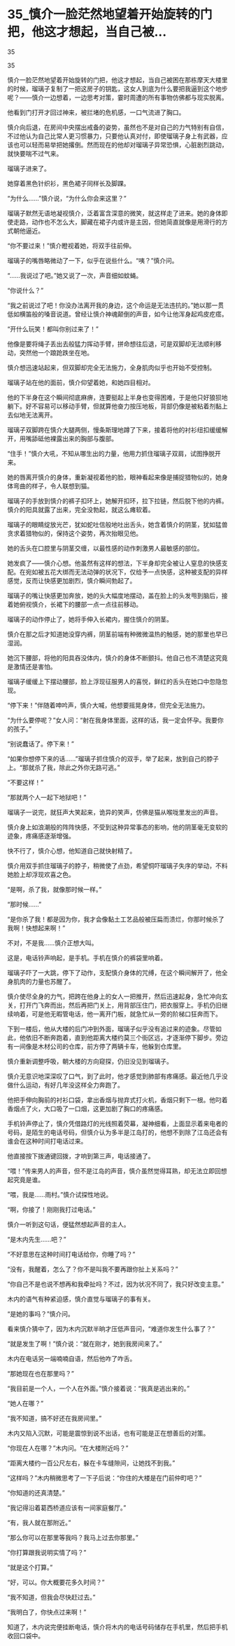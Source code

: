 # 35_慎介一脸茫然地望着开始旋转的门把，他这才想起，当自己被...

35

35

慎介一脸茫然地望着开始旋转的门把，他这才想起，当自己被困在那栋摩天大楼里的时候，瑠璃子复制了一把这房子的钥匙，这女人到底为什么要把我逼到这个地步呢？——慎介一边想着，一边思考对策，霎时周遭的所有事物仿佛都与现实脱离。

他看到门打开才回过神来，被拦堵的危机感，一口气流进了胸口。

慎介向后退，在房间中央摆出戒备的姿势，虽然也不是对自己的力气特别有自信，不过他认为自己比常人更习惯暴力，只要他认真对付，即使瑠璃子身上有武器，应该也可以轻而易举把她撂倒。然而现在的他却对瑠璃子异常恐惧，心脏剧烈跳动，就快要喘不过气来。

瑠璃子进来了。

她穿着黑色针织衫，黑色裙子同样长及脚踝。

“为什么……”慎介说，“为什么你会来这里？”

瑠璃子默然无语地凝视慎介，泛着富含深意的微笑，就这样走了进来。她的身体即使走路，动作也不怎么大，脚藏在裙子内或许是主因，但她简直就像是用滑行的方式朝他逼近。

“你不要过来！”慎介瞪视着她，将双手往前伸。

瑠璃子的嘴唇略微动了一下，似乎在说些什么。“咦？”慎介问。

“……我说过了吧。”她又说了一次，声音细如蚊蝇。

“你说什么？”

“我之前说过了吧！你没办法离开我的身边，这个命运是无法违抗的。”她以那一贯低如横笛般的嗓音说道。曾经让慎介神魂颠倒的声音，如今让他浑身起鸡皮疙瘩。

“开什么玩笑！都叫你别过来了！”

他像是要将绳子丢出去般猛力挥动手臂，拼命想往后退，可是双脚却无法顺利移动，突然他一个踉跄跌坐在地。

慎介想迅速站起来，但双脚却完全无法施力，全身肌肉似乎也开始不受控制。

瑠璃子站在他的面前，慎介仰望着她，和她四目相对。

他的下半身在这个瞬间彻底麻痹，连要挺起上半身也变得困难，于是他只好狼狈地躺下。好不容易可以移动手臂，但就算他奋力按压地板，背部仍像是被粘着剂黏上去似地无法离开。

瑠璃子双脚跨在慎介大腿两侧，慢条斯理地蹲了下来，接着将他的衬衫纽扣缓缓解开，用嘴舔砥他裸露出来的胸部与腹部。

“住手！”慎介大吼，不知从哪生出的力量，他用力抓住瑠璃子双肩，试图挣脱开来。

她的唇离开慎介的身体，重新凝视着他的脸，眼神看起来像是捕捉猎物似的，她身体弯曲的样子，令人联想到猫。

瑠璃子的手放到慎介的裤子扣环上，她解开扣环，拉下拉链，然后脱下他的内裤。慎介的阳具就露了出来，完全没勃起，就这么瘫软着。

瑠璃子的眼睛绽放光芒，犹如蛇吐信般地吐出舌头，她含着慎介的阴茎，犹如猛兽贪求着猎物似的，保持这个姿势，再次抬眼见他。

她的舌头在口腔里与阴茎交缠，以最性感的动作刺激男人最敏感的部位。

她发疯了——慎介心想。他虽然有这样的想法，下半身却完全被让人窒息的快感支配。在宛如被五花大绑而无法动弹的状况下，仅给予一点快感，这种被支配的异样感觉，反而让快感更加剧烈，慎介瞬间勃起了。

瑠璃子的嘴让快感更加奔放，她的头大幅度地摆动，盖在脸上的头发甩到脑后，接着她俯视慎介，长裙下的腰部一点一点往前移动。

瑠璃子的动作停止了，她将手伸入长裙内，握住慎介的阴茎。

慎介在那之后才知道她没穿内裤，阴茎前端有种微微温热的触感，她的那里也早已湿润。

她沉下腰部，将他的阳具吞没体内，慎介的身体不断颤抖。他自己也不清楚这究竟是激情还是害怕。

瑠璃子缓缓上下摆动腰部，脸上浮现征服男人的喜悦，鲜红的舌头在她口中忽隐忽现。

“停下来！”伴随着呻吟声，慎介大喊，他想要摇晃身体，但完全无法施力。

“为什么要停呢？”女人问：“射在我身体里面，这样的话，我一定会怀孕。我要你的孩子。”

“别说蠢话了。停下来！”

“如果你想停下来的话……”瑠璃子抓住慎介的双手，举了起来，放到自己的脖子上。“那就杀了我，除此之外你无路可逃。”

“不要这样！”

“那就两个人一起下地狱吧！”

瑠璃子一说完，就狂声大笑起来，诡异的笑声，仿佛是猫从喉咙里发出的声音。

慎介身上如浪潮般的阵阵快感，不受到这种异常事态的影响，他的阴茎毫无变软的迹象，疼痛感逐渐增强。

快不行了，慎介心想，他知道自己就快射精了。

慎介用双手抓住瑠璃子的脖子，稍微使了点劲，希望恫吓瑠璃子失序的举动，不料她脸上却浮现欢喜之色。

“是啊，杀了我，就像那时候一样。”

“那时候……”

“是你杀了我！都是因为你，我才会像黏土工艺品般被压扁而溃烂，你那时候杀了我啊！快想起来啊！”

不对，不是我……慎介正想大叫。

这是，电话铃声响起，是手机。手机在慎介的裤袋里响着。

瑠璃子吓了一大跳，停下了动作，支配慎介身体的咒缚，在这个瞬间解开了，他全身肌肉的力量也苏醒了。

慎介使尽全身的力气，把跨在他身上的女人一把推开，然后迅速起身，急忙冲向玄关，打开门飞奔而出，然后再把门关上，用背部压住门，把衣服穿上。手机仍旧继续响着，可是他无暇管电话，他一离开门板，就急忙从一旁的阶梯口狂奔而下。

下到一楼后，他从大楼的后门冲到外面，瑠璃子似乎没有追过来的迹象。尽管如此，他依旧不断奔跑着，直到他距离大楼约莫三个街区远，才逐渐停下脚步。旁边有一间像是木材公司的仓库，前方停了两辆卡车，他躲到仓库里。

慎介重新调整呼吸，朝大楼的方向窥探，仍旧没见到瑠璃子。

慎介无意识地深深叹了口气，到了此时，他才感觉到肺部有疼痛感。最近他几乎没做什么运动，有好几年没这样全力奔跑了。

他把手伸向胸前的衬衫口袋，拿出香烟与抛弃式打火机，香烟只剩下一根。他叼着香烟点了火，大口吸了一口烟，这更加剧了胸口的疼痛感。

手机铃声停止了，慎介凭借路灯的光线照着荧幕，凝神细看，上面显示着来电者的号码，是陌生的电话号码，但慎介认为多半是江岛打的，他想不到除了江岛还会有谁会在这种时间打电话过来。

他直接按下拨通键回拨，才响到第三声，电话接通了。

“喂！”传来男人的声音，但不是江岛的声音，慎介虽然觉得耳熟，却无法立即回想起究竟是谁。

“喂，我是……雨村。”慎介试探性地说。

“啊，你接了！刚刚我打过电话。”

慎介一听到这句话，便猛然想起声音的主人。

“是木内先生……吧？”

“不好意思在这种时间打电话给你，你睡了吗？”

“没有，我醒着，怎么了？你不是叫我不要再跟你扯上关系吗？”

“你自己不是也说不想再和我牵扯吗？不过，因为状况不同了，我只好改变主意。”

木内的语气有种紧迫感，慎介直觉与瑠璃子的事有关。

“是她的事吗？”慎介问。

看来慎介猜中了，因为木内沉默半晌才压低声音问，“难道你发生什么事了？”

“就是发生了啊！”慎介说：“就在刚才，她到我房间来了。”

木内在电话另一端喃喃自语，然后他咋了咋舌。

“那她现在也在那里吗？”

“我目前是一个人，一个人在外面。”慎介接着说：“我真是逃出来的。”

“她人在哪？”

“我不知道，搞不好还在我房间里。”

木内又陷入沉默，可能是震惊到说不出话，也有可能是正在想善后的对策。

“你现在人在哪？”木内问。“在大楼附近吗？”

“距离大楼约一百公尺左右，躲在卡车缝隙间，让她找不到我。”

“这样吗？”木内稍微思考了一下子后说：“你住的大楼是在门前仲町吧？”

“你知道的还真清楚。”

“我记得沿着葛西桥道应该有一间家庭餐厅。”

“有，我人就在那附近。”

“那么你可以在那里等我吗？我马上过去你那里。”

“你打算跟我说明实情了吗？”

“就是这个打算。”

“好，可以。你大概要花多久时间？”

“我不知道，但我会尽快赶过去。”

“我明白了，你快点过来啊！”

知道了，木内说完便挂断电话，慎介将木内的电话号码储存在手机里，然后把手机收回口袋中。